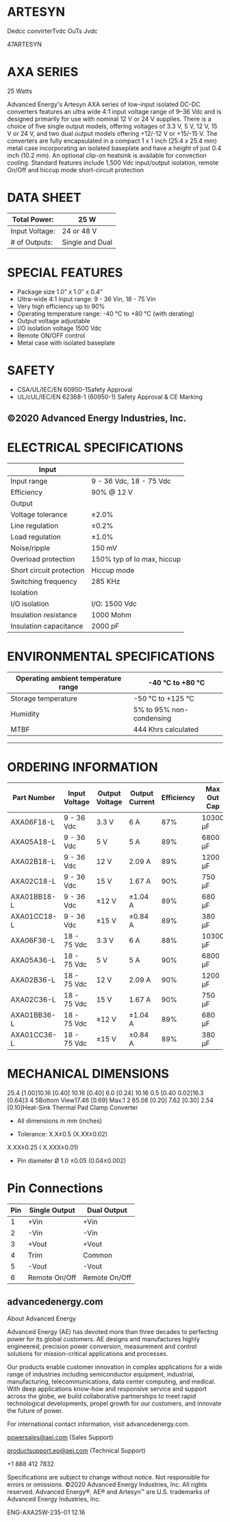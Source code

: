 # ARTESYN

Dedcc convirterTvdc OuTs Jvdc

47ARTESYN

# AXA SERIES

25 Watts

Advanced Energy's Artesyn AXA series of low-input isolated DC-DC converters features an ultra wide 4:1 input voltage range of 9–36 Vdc and is designed primarily for use with nominal 12 V or 24 V supplies. There is a choice of five single output models, offering voltages of 3.3 V, 5 V, 12 V, 15 V or 24 V, and two dual output models offering +12/-12 V or +15/-15 V. The converters are fully encapsulated in a compact 1 x 1 inch (25.4 x 25.4 mm) metal case incorporating an isolated baseplate and have a height of just 0.4 inch (10.2 mm). An optional clip-on heatsink is available for convection cooling. Standard features include 1,500 Vdc input/output isolation, remote On/Off and hiccup mode short-circuit protection

# DATA SHEET

|Total Power:|25 W|
|---|---|
|Input Voltage:|24 or 48 V|
|# of Outputs:|Single and Dual|

# SPECIAL FEATURES

- Package size 1.0” x 1.0” x 0.4”
- Ultra-wide 4:1 input range: 9 - 36 Vin, 18 - 75 Vin
- Very high efficiency up to 90%
- Operating temperature range: -40 °C to +80 °C (with derating)
- Output voltage adjustable
- I/O isolation voltage 1500 Vdc
- Remote ON/OFF control
- Metal case with isolated baseplate

# SAFETY

- CSA/UL/IEC/EN 60950-1Safety Approval
- UL/cUL/IEC/EN 62368-1 (60950-1) Safety Approval & CE Marking

©2020 Advanced Energy Industries, Inc.
---
# ELECTRICAL SPECIFICATIONS

|Input| |
|---|---|
|Input range|9 - 36 Vdc, 18 - 75 Vdc|
|Efficiency|90% @ 12 V|
|Output| |
|Voltage tolerance|±2.0%|
|Line regulation|±0.2%|
|Load regulation|±1.0%|
|Noise/ripple|150 mV|
|Overload protection|150% typ of Io max, hiccup|
|Short circuit protection|Hiccup mode|
|Switching frequency|285 KHz|
|Isolation| |
|I/O isolation|I/O: 1500 Vdc|
|Insulation resistance|1000 Mohm|
|Insulation capacitance|2000 pF|

# ENVIRONMENTAL SPECIFICATIONS

|Operating ambient temperature range|-40 °C to +80 °C|
|---|---|
|Storage temperature|-50 °C to +125 °C|
|Humidity|5% to 95% non-condensing|
|MTBF|444 Khrs calculated|
---
# ORDERING INFORMATION

|Part Number|Input Voltage|Output Voltage|Output Current|Efficiency|Max Out Cap|Power|
|---|---|---|---|---|---|---|
|AXA06F18-L|9 - 36 Vdc|3.3 V|6 A|87%|10300 μF|19.8 W|
|AXA05A18-L|9 - 36 Vdc|5 V|5 A|89%|6800 μF|25 W|
|AXA02B18-L|9 - 36 Vdc|12 V|2.09 A|89%|1200 μF|25 W|
|AXA02C18-L|9 - 36 Vdc|15 V|1.67 A|90%|750 μF|25 W|
|AXA01BB18-L|9 - 36 Vdc|±12 V|±1.04 A|89%|680 μF|25 W|
|AXA01CC18-L|9 - 36 Vdc|±15 V|±0.84 A|89%|380 μF|25 W|
|AXA06F36-L|18 - 75 Vdc|3.3 V|6 A|88%|10300 μF|19.8 W|
|AXA05A36-L|18 - 75 Vdc|5 V|5 A|90%|6800 μF|25 W|
|AXA02B36-L|18 - 75 Vdc|12 V|2.09 A|90%|1200 μF|25 W|
|AXA02C36-L|18 - 75 Vdc|15 V|1.67 A|90%|750 μF|25 W|
|AXA01BB36-L|18 - 75 Vdc|±12 V|±1.04 A|89%|680 μF|25 W|
|AXA01CC36-L|18 - 75 Vdc|±15 V|±0.84 A|89%|380 μF|25 W|

# MECHANICAL DIMENSIONS

25.4 [1.00]10.16 [0.40] 10.16 [0.40] 6.0 [0.24] 10.16 0.5 [0.40 0.02]16.3 [0.64]3 4 5Bottom View17.46 [0.69] Max.1 2 65.08 [0.20] 7.62 [0.30] 2.54 [0.10]Heat-Sink Thermal Pad Clamp Converter

* All dimensions in mm (inches)

* Tolerance: X.X±0.5 (X.XX±0.02)

X.XX±0.25 ( X.XXX±0.01)

* Pin diameter Ø 1.0 ±0.05 (0.04±0.002)

# Pin Connections

|Pin|Single Output|Dual Output|
|---|---|---|
|1|+Vin|+Vin|
|2|-Vin|-Vin|
|3|+Vout|+Vout|
|4|Trim|Common|
|5|-Vout|-Vout|
|6|Remote On/Off|Remote On/Off|

advancedenergy.com
---
About Advanced Energy

Advanced Energy (AE) has devoted more than three decades to perfecting power for its global customers. AE designs and manufactures highly engineered, precision power conversion, measurement and control solutions for mission-critical applications and processes.

Our products enable customer innovation in complex applications for a wide range of industries including semiconductor equipment, industrial, manufacturing, telecommunications, data center computing, and medical. With deep applications know-how and responsive service and support across the globe, we build collaborative partnerships to meet rapid technological developments, propel growth for our customers, and innovate the future of power.

For international contact information, visit advancedenergy.com.

powersales@aei.com (Sales Support)

productsupport.ep@aei.com (Technical Support)

+1 888 412 7832

Specifications are subject to change without notice. Not responsible for errors or omissions. ©2020 Advanced Energy Industries, Inc. All rights reserved. Advanced Energy®, AE® and Artesyn™ are U.S. trademarks of Advanced Energy Industries, Inc.

ENG-AXA25W-235-01 12.16